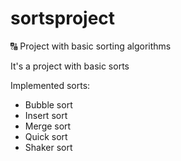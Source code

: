 # sortsproject
:capital_abcd: Project with basic sorting algorithms

It's a project with basic sorts

Implemented sorts:
- Bubble sort
- Insert sort
- Merge sort
- Quick sort
- Shaker sort
